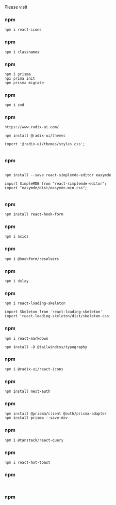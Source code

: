 Please visit

### npm

```
npm i react-icons

```

### npm

```
npm i classnames

```

### npm

```
npm i prisma
npx prima init
npm prisma migrate 

```

### npm

```
npm i zod

```

### npm

```
https://www.radix-ui.com/

npm install @radix-ui/themes

import '@radix-ui/themes/styles.css';


```

### npm

```

npm install --save react-simplemde-editor easymde

import SimpleMDE from "react-simplemde-editor";
import "easymde/dist/easymde.min.css";


```

### npm

```
npm install react-hook-form

```

### npm

```
npm i axios

```

### npm

```
npm i @hookform/resolvers

```

### npm

```
npm i delay

```

### npm

```
npm i react-loading-skeleton

import Skeleton from 'react-loading-skeleton'
import 'react-loading-skeleton/dist/skeleton.css'

```

### npm

```
npm i react-markdown

npm install -D @tailwindcss/typography

```

### npm

```
npm i @radix-ui/react-icons

```

### npm

```
npm install next-auth

```

### npm

```
npm install @prisma/client @auth/prisma-adapter
npm install prisma --save-dev

```

### npm

```
npm i @tanstack/react-query

```
### npm 

```
npm i react-hot-toast

```

### npm 

```


```
### npm 

```


```